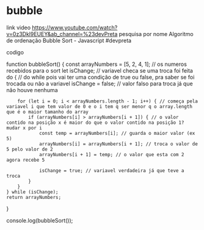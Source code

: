 # bubble
link video
https://www.youtube.com/watch?v=0z3Dkl9EUEY&ab_channel=%23devPreta
pesquisa por nome
Algoritmo de ordenação Bubble Sort - Javascript #devpreta


codigo 


function bubbleSort() {
    const arrayNumbers = [5, 2, 4, 1]; // os numeros recebidos para o sort
    let isChange; // variavel checa se uma troca foi feita
    do { // do while pois vai ter uma condição de true ou false, pra saber se foi trocada ou não a variavel
        isChange = false; // valor falso para troca já que não houve nenhuma
        
        for (let i = 0; i < arrayNumbers.length - 1; i++) { // começa pela variavel i que tem valor de 0 e o i tem q ser menor q o array.length que é o maior tamanho do array 
            if (arrayNumbers[i] > arrayNumbers[i + 1]) { // o valor contido na posição x é maior do que o valor contido na posição 1? mudar x por i
                const temp = arrayNumbers[i]; // guarda o maior valor (ex 5)
                arrayNumbers[i] = arrayNumbers[i + 1]; // troca o valor de 5 pelo valor de 2
                arrayNumbers[i + 1] = temp; // o valor que esta com 2 agora recebe 5
                
                isChange = true; // variavel verdadeira já que teve a troca
            }
        }
    } while (isChange);
    return arrayNumbers;
}

console.log(bubbleSort());
